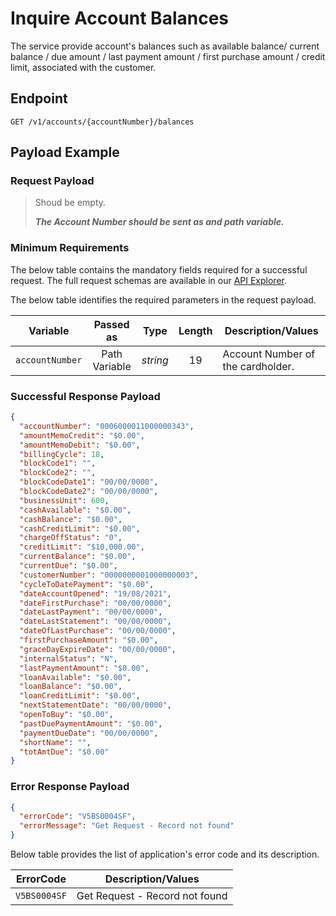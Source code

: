 # Inquire Account Balances

The service provide account's balances such as available balance/ current balance / due amount / last payment amount / first purchase amount / credit limit, associated with the customer.

## Endpoint

`GET /v1/accounts/{accountNumber}/balances`

## Payload Example

### Request Payload

>Shoud be empty.
>
>***The Account Number should be sent as and path variable.***

### Minimum Requirements

The below table contains the mandatory fields required for a successful request. The full request schemas are available in our [API Explorer](../api/?type=get&path=/v1/accounts/{accountNumber}/balances).

The below table identifies the required parameters in the request payload.

| Variable | Passed as | Type | Length | Description/Values |
| -------- | :-------: | :--: | :------------: | ------------------ |
| `accountNumber` | Path Variable | *string* | 19 | Account Number of the cardholder. |

### Successful Response Payload

```json
{
  "accountNumber": "0006000011000000343",
  "amountMemoCredit": "$0.00",
  "amountMemoDebit": "$0.00",
  "billingCycle": 18,
  "blockCode1": "",
  "blockCode2": "",
  "blockCodeDate1": "00/00/0000",
  "blockCodeDate2": "00/00/0000",
  "businessUnit": 600,
  "cashAvailable": "$0.00",
  "cashBalance": "$0.00",
  "cashCreditLimit": "$0.00",
  "chargeOffStatus": "0",
  "creditLimit": "$10,000.00",
  "currentBalance": "$0.00",
  "currentDue": "$0.00",
  "customerNumber": "0000000001000000003",
  "cycleToDatePayment": "$0.00",
  "dateAccountOpened": "19/08/2021",
  "dateFirstPurchase": "00/00/0000",
  "dateLastPayment": "00/00/0000",
  "dateLastStatement": "00/00/0000",
  "dateOfLastPurchase": "00/00/0000",
  "firstPurchaseAmount": "$0.00",
  "graceDayExpireDate": "00/00/0000",
  "internalStatus": "N",
  "lastPaymentAmount": "$0.00",
  "loanAvailable": "$0.00",
  "loanBalance": "$0.00",
  "loanCreditLimit": "$0.00",
  "nextStatementDate": "00/00/0000",
  "openToBuy": "$0.00",
  "pastDuePaymentAmount": "$0.00",
  "paymentDueDate": "00/00/0000",
  "shortName": "",
  "totAmtDue": "$0.00"
}
```

### Error Response Payload

```json
{
  "errorCode": "V5BS0004SF",
  "errorMessage": "Get Request - Record not found"  
}
```

Below table provides the list of application's error code and its description.

| ErrorCode |  Description/Values |
| --------  | ------------------ |
| `V5BS0004SF` | Get Request - Record not found|

